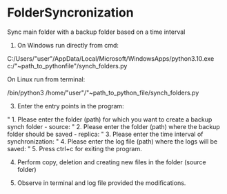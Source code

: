 # FolderSyncronization
Sync main folder with a backup folder based on a time interval

1. On Windows run directly from cmd:
   
C:/Users/"user"/AppData/Local/Microsoft/WindowsApps/python3.10.exe c:/"~path_to_pythonfile"/synch_folders.py

   On Linux run from terminal:

/bin/python3 /home/"user"/"~path_to_python_file/synch_folders.py

3. Enter the entry points in the program:
   
" 1. Please enter the folder (path) for which you want to create a backup synch folder - source: 
" 2. Please enter the folder (path) where the backup folder should be saved - replica: 
" 3. Please enter the time interval of synchronization: 
" 4. Please enter the log file (path) where the logs will be saved: 
" 5. Press ctrl+c for exiting the program. 

4.  Perform copy, deletion and creating new files in the folder (source folder)
   
5.  Observe in terminal and log file provided the modifications.


